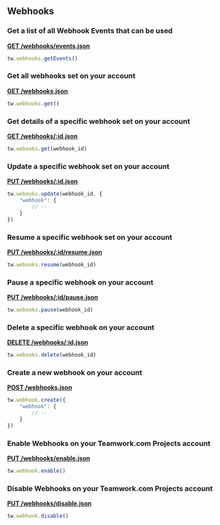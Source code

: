 ## Webhooks

### Get a list of all Webhook Events that can be used

[**GET /webhooks/events.json**](https://developer.teamwork.com/webhooksapi#get_a_list_of_all)

```js
tw.webhooks.getEvents()
```

### Get all webhooks set on your account

[**GET /webhooks.json**](https://developer.teamwork.com/webhooksapi#get_all_webhooks_)

```js
tw.webhooks.get()
```

### Get details of a specific webhook set on your account

[**GET /webhooks/:id.json**](https://developer.teamwork.com/webhooksapi#get_details_of_a_)

```js
tw.webooks.get(webhook_id)
```

### Update a specific webhook set on your account

[**PUT /webhooks/:id.json**](https://developer.teamwork.com/webhooksapi#update_a_specific)

```js
tw.webooks.update(webhook_id, {
	"webhook": {
		// --
	}
})
```

### Resume a specific webhook set on your account

[**PUT /webhooks/:id/resume.json**](https://developer.teamwork.com/webhooksapi#resume_a_specific)

```js
tw.webooks.resume(webhook_id)
```

### Pause a specific webhook on your account

[**PUT /webhooks/:id/pause.json**](https://developer.teamwork.com/webhooksapi#pause_a_specific_)

```js
tw.webooks.pause(webhook_id)
```

### Delete a specific webhook on your account

[**DELETE /webhooks/:id.json**](https://developer.teamwork.com/webhooksapi#delete_a_specific)

```js
tw.webooks.delete(webhook_id)
```

### Create a new webhook on your account

[**POST /webhooks.json**](https://developer.teamwork.com/webhooksapi#create_a_new_webh)

```js
tw.webhook.create({
	"webhook": {
		// --
	}
})
```

### Enable Webhooks on your Teamwork.com Projects account

[**PUT /webhooks/enable.json**](https://developer.teamwork.com/webhooksapi#enable_webhooks_o)

```js
tw.webhook.enable()
```

### Disable Webhooks on your Teamwork.com Projects account

[**PUT /webhooks/disable.json**](https://developer.teamwork.com/webhooksapi#disable_webhooks_)

```js
tw.webhook.disable()
```
